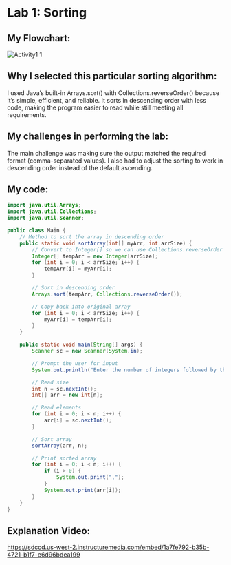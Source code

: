 # Lab 1: Sorting

## My Flowchart:
![Activity1 1](https://github.com/user-attachments/assets/a05d6c02-9eb0-46e3-b9d8-010cb214639e)

## Why I selected this particular sorting algorithm:
I used Java’s built-in Arrays.sort() with Collections.reverseOrder() because it’s simple, efficient, and reliable. 
It sorts in descending order with less code, making the program easier to read while still meeting all requirements.
## My challenges in performing the lab:
The main challenge was making sure the output matched the required format (comma-separated values). 
I also had to adjust the sorting to work in descending order instead of the default ascending.

## My code:
```java
import java.util.Arrays;
import java.util.Collections;
import java.util.Scanner;

public class Main {
    // Method to sort the array in descending order
    public static void sortArray(int[] myArr, int arrSize) {
        // Convert to Integer[] so we can use Collections.reverseOrder
        Integer[] tempArr = new Integer[arrSize];
        for (int i = 0; i < arrSize; i++) {
            tempArr[i] = myArr[i];
        }

        // Sort in descending order
        Arrays.sort(tempArr, Collections.reverseOrder());

        // Copy back into original array
        for (int i = 0; i < arrSize; i++) {
            myArr[i] = tempArr[i];
        }
    }

    public static void main(String[] args) {
        Scanner sc = new Scanner(System.in);

        // Prompt the user for input
        System.out.println("Enter the number of integers followed by the integers themselves:");

        // Read size
        int n = sc.nextInt();
        int[] arr = new int[n];

        // Read elements
        for (int i = 0; i < n; i++) {
            arr[i] = sc.nextInt();
        }

        // Sort array
        sortArray(arr, n);

        // Print sorted array
        for (int i = 0; i < n; i++) {
            if (i > 0) {
                System.out.print(",");
            }
            System.out.print(arr[i]);
        }
    }
}
```
## Explanation Video:
https://sdccd.us-west-2.instructuremedia.com/embed/1a7fe792-b35b-4721-b1f7-e6d96bdea199
